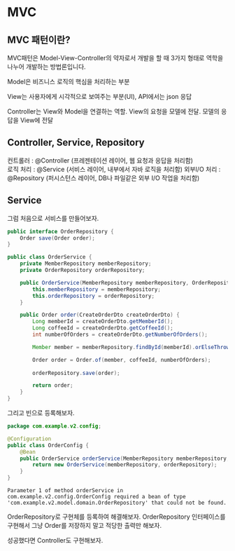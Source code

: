 # MVC

## MVC 패턴이란?

MVC패턴은 Model-View-Controller의 약자로서 개발을 할 때 3가지 형태로 역학을 나누어 개발하는 방법론입니다.

Model은 비즈니스 로직의 핵심을 처리하는 부분

View는 사용자에게 시각적으로 보여주는 부분(UI), API에서는 json 응답

Controller는 View와 Model을 연결하는 역할. View의 요청을 모델에 전달. 모델의 응답을 View에 전달 


## Controller, Service, Repository

컨트롤러 : @Controller (프레젠테이션 레이어, 웹 요청과 응답을 처리함)  
로직 처리 : @Service (서비스 레이어, 내부에서 자바 로직을 처리함) 
외부I/O 처리 : @Repository (퍼시스턴스 레이어, DB나 파일같은 외부 I/O 작업을 처리함)

## Service

그럼 처음으로 서비스를 만들어보자.

```java
public interface OrderRepository {
    Order save(Order order);
}

```

```java
public class OrderService {
    private MemberRepository memberRepository;
    private OrderRepository orderRepository;

    public OrderService(MemberRepository memberRepository, OrderRepository orderRepository) {
        this.memberRepository = memberRepository;
        this.orderRepository = orderRepository;
    }

    public Order order(CreateOrderDto createOrderDto) {
        Long memberId = createOrderDto.getMemberId();
        Long coffeeId = createOrderDto.getCoffeeId();
        int numberOfOrders = createOrderDto.getNumberOfOrders();

        Member member = memberRepository.findById(memberId).orElseThrow(() -> new IllegalArgumentException("Couldn't find member. Member ID is %s".formatted(memberId)));

        Order order = Order.of(member, coffeeId, numberOfOrders);
        
        orderRepository.save(order);

        return order;
    }
}
```

그리고 빈으로 등록해보자.

```java
package com.example.v2.config;

@Configuration
public class OrderConfig {
    @Bean
    public OrderService orderService(MemberRepository memberRepository, OrderRepository orderRepository) {
        return new OrderService(memberRepository, orderRepository);
    }
}
```

```
Parameter 1 of method orderService in com.example.v2.config.OrderConfig required a bean of type 'com.example.v2.model.domain.OrderRepository' that could not be found.
```

OrderRepository로 구현체를 등록하여 해결해보자. OrderRepository 인터페이스를 구현해서 그냥 Order를 저장하지 말고 적당한 출력만 해보자. 

성공했다면 Controller도 구현해보자.

